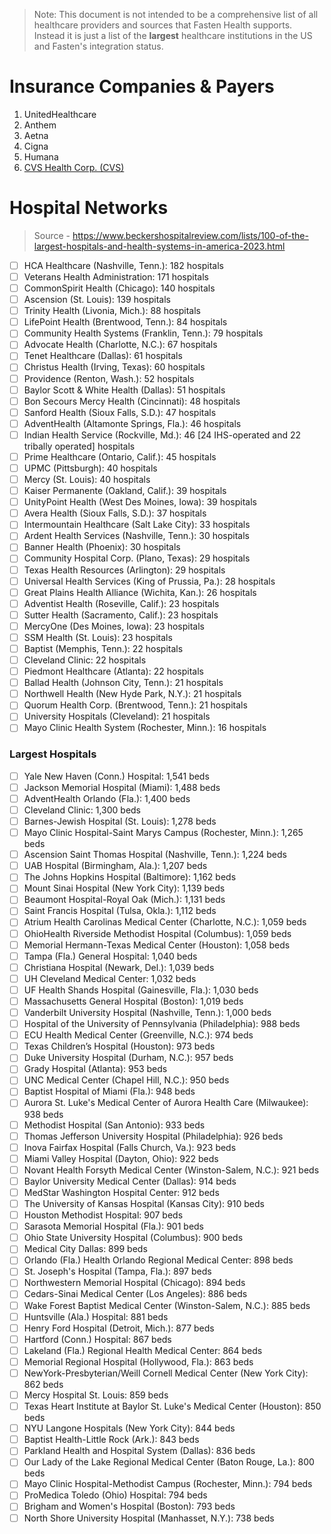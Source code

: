 
> Note: This document is not intended to be a comprehensive list of all healthcare providers and sources that Fasten Health supports. Instead it is just a list of the **largest** healthcare institutions in the US and Fasten's integration status. 

# Insurance Companies & Payers

1. UnitedHealthcare
2. Anthem
3. Aetna 
4. Cigna
5. Humana
6. [CVS Health Corp. (CVS)](https://www.investopedia.com/markets/quote?tvwidgetsymbol=CVS)

# Hospital Networks

> Source - https://www.beckershospitalreview.com/lists/100-of-the-largest-hospitals-and-health-systems-in-america-2023.html


- [ ] HCA Healthcare (Nashville, Tenn.): 182 hospitals   
- [ ] Veterans Health Administration: 171 hospitals   
- [ ] CommonSpirit Health (Chicago): 140 hospitals   
- [ ] Ascension (St. Louis): 139 hospitals   
- [ ] Trinity Health (Livonia, Mich.): 88 hospitals   
- [ ] LifePoint Health (Brentwood, Tenn.): 84 hospitals  
- [ ] Community Health Systems (Franklin, Tenn.): 79 hospitals  
- [ ] Advocate Health (Charlotte, N.C.): 67 hospitals   
- [ ] Tenet Healthcare (Dallas): 61 hospitals   
- [ ] Christus Health (Irving, Texas): 60 hospitals  
- [ ] Providence (Renton, Wash.): 52 hospitals   
- [ ] Baylor Scott & White Health (Dallas): 51 hospitals   
- [ ] Bon Secours Mercy Health (Cincinnati): 48 hospitals  
- [ ] Sanford Health (Sioux Falls, S.D.): 47 hospitals   
- [ ] AdventHealth (Altamonte Springs, Fla.): 46 hospitals 
- [ ] Indian Health Service (Rockville, Md.): 46 [24 IHS-operated and 22 tribally operated] hospitals  
- [ ] Prime Healthcare (Ontario, Calif.): 45 hospitals   
- [ ] UPMC (Pittsburgh): 40 hospitals   
- [ ] Mercy (St. Louis): 40 hospitals    
- [ ] Kaiser Permanente (Oakland, Calif.): 39 hospitals    
- [ ] UnityPoint Health (West Des Moines, Iowa): 39 hospitals   
- [ ] Avera Health (Sioux Falls, S.D.): 37 hospitals    
- [ ] Intermountain Healthcare (Salt Lake City): 33 hospitals  
- [ ] Ardent Health Services (Nashville, Tenn.): 30 hospitals    
- [ ] Banner Health (Phoenix): 30 hospitals    
- [ ] Community Hospital Corp. (Plano, Texas): 29 hospitals  
- [ ] Texas Health Resources (Arlington): 29 hospitals   
- [ ] Universal Health Services (King of Prussia, Pa.): 28 hospitals 
- [ ] Great Plains Health Alliance (Wichita, Kan.): 26 hospitals  
- [ ]  Adventist Health (Roseville, Calif.): 23 hospitals  
- [ ] Sutter Health (Sacramento, Calif.): 23 hospitals   
- [ ] MercyOne (Des Moines, Iowa): 23 hospitals   
- [ ] SSM Health (St. Louis): 23 hospitals    
- [ ] Baptist (Memphis, Tenn.): 22 hospitals   
- [ ] Cleveland Clinic: 22 hospitals  
- [ ] Piedmont Healthcare (Atlanta): 22 hospitals  
- [ ] Ballad Health (Johnson City, Tenn.): 21 hospitals   
- [ ] Northwell Health (New Hyde Park, N.Y.): 21 hospitals   
- [ ] Quorum Health Corp. (Brentwood, Tenn.): 21 hospitals    
- [ ] University Hospitals (Cleveland): 21 hospitals   
- [ ] Mayo Clinic Health System (Rochester, Minn.): 16 hospitals

### **Largest Hospitals**

- [ ] Yale New Haven (Conn.) Hospital: 1,541 beds 
- [ ] Jackson Memorial Hospital (Miami): 1,488 beds  
- [ ] AdventHealth Orlando (Fla.): 1,400 beds  
- [ ] Cleveland Clinic: 1,300 beds   
- [ ] Barnes-Jewish Hospital (St. Louis): 1,278 beds   
- [ ] Mayo Clinic Hospital-Saint Marys Campus (Rochester, Minn.): 1,265 beds   
- [ ] Ascension Saint Thomas Hospital (Nashville, Tenn.): 1,224 beds  
- [ ] UAB Hospital (Birmingham, Ala.): 1,207 beds    
- [ ] The Johns Hopkins Hospital (Baltimore): 1,162 beds  
- [ ] Mount Sinai Hospital (New York City): 1,139 beds   
- [ ] Beaumont Hospital-Royal Oak (Mich.): 1,131 beds   
- [ ] Saint Francis Hospital (Tulsa, Okla.): 1,112 beds   
- [ ] Atrium Health Carolinas Medical Center (Charlotte, N.C.): 1,059 beds  
- [ ] OhioHealth Riverside Methodist Hospital (Columbus): 1,059 beds   
- [ ] Memorial Hermann-Texas Medical Center (Houston): 1,058 beds   
- [ ] Tampa (Fla.) General Hospital: 1,040 beds   
- [ ] Christiana Hospital (Newark, Del.): 1,039 beds   
- [ ] UH Cleveland Medical Center: 1,032 beds
- [ ] UF Health Shands Hospital (Gainesville, Fla.): 1,030 beds  
- [ ] Massachusetts General Hospital (Boston): 1,019 beds   
- [ ] Vanderbilt University Hospital (Nashville, Tenn.): 1,000 beds   
- [ ] Hospital of the University of Pennsylvania (Philadelphia): 988 beds  
- [ ] ECU Health Medical Center (Greenville, N.C.): 974 beds   
- [ ] Texas Children’s Hospital (Houston): 973 beds  
- [ ] Duke University Hospital (Durham, N.C.): 957 beds  
- [ ] Grady Hospital (Atlanta): 953 beds  
- [ ] UNC Medical Center (Chapel Hill, N.C.): 950 beds   
- [ ] Baptist Hospital of Miami (Fla.): 948 beds  
- [ ] Aurora St. Luke's Medical Center of Aurora Health Care (Milwaukee): 938 beds  
- [ ] Methodist Hospital (San Antonio): 933 beds   
- [ ] Thomas Jefferson University Hospital (Philadelphia): 926 beds   
- [ ] Inova Fairfax Hospital (Falls Church, Va.): 923 beds   
- [ ] Miami Valley Hospital (Dayton, Ohio): 922 beds   
- [ ] Novant Health Forsyth Medical Center (Winston-Salem, N.C.): 921 beds   
- [ ] Baylor University Medical Center (Dallas): 914 beds  
- [ ] MedStar Washington Hospital Center: 912 beds   
- [ ] The University of Kansas Hospital (Kansas City): 910 beds  
- [ ] Houston Methodist Hospital: 907 beds
- [ ] Sarasota Memorial Hospital (Fla.): 901 beds  
- [ ] Ohio State University Hospital (Columbus): 900 beds   
- [ ] Medical City Dallas: 899 beds 
- [ ] Orlando (Fla.) Health Orlando Regional Medical Center: 898 beds  
- [ ] St. Joseph's Hospital (Tampa, Fla.): 897 beds  
- [ ] Northwestern Memorial Hospital (Chicago): 894 beds   
- [ ] Cedars-Sinai Medical Center (Los Angeles): 886 beds   
- [ ] Wake Forest Baptist Medical Center (Winston-Salem, N.C.): 885 beds   
- [ ] Huntsville (Ala.) Hospital: 881 beds   
- [ ] Henry Ford Hospital (Detroit, Mich.): 877 beds  
- [ ] Hartford (Conn.) Hospital: 867 beds   
- [ ] Lakeland (Fla.) Regional Health Medical Center: 864 beds 
- [ ] Memorial Regional Hospital (Hollywood, Fla.): 863 beds  
- [ ] NewYork-Presbyterian/Weill Cornell Medical Center (New York City): 862 beds   
- [ ] Mercy Hospital St. Louis: 859 beds   
- [ ] Texas Heart Institute at Baylor St. Luke's Medical Center (Houston): 850 beds   
- [ ] NYU Langone Hospitals (New York City): 844 beds   
- [ ] Baptist Health-Little Rock (Ark.): 843 beds   
- [ ] Parkland Health and Hospital System (Dallas): 836 beds   
- [ ] Our Lady of the Lake Regional Medical Center (Baton Rouge, La.): 800 beds  
- [ ] Mayo Clinic Hospital-Methodist Campus (Rochester, Minn.): 794 beds   
- [ ] ProMedica Toledo (Ohio) Hospital: 794 beds   
- [ ] Brigham and Women's Hospital (Boston): 793 beds
- [ ] North Shore University Hospital (Manhasset, N.Y.): 738 beds